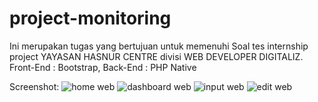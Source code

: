 # project-monitoring
Ini merupakan tugas yang bertujuan untuk memenuhi Soal tes internship project YAYASAN HASNUR CENTRE divisi WEB DEVELOPER DIGITALIZ.
Front-End : Bootstrap, Back-End : PHP Native

Screenshot:
![home web](https://user-images.githubusercontent.com/94153431/179390098-39f91822-ee3c-450f-a8fb-4257432ba34b.png)
![dashboard web](https://user-images.githubusercontent.com/94153431/179390101-a3c5498c-02bb-4015-acd2-3563dd67d368.png)
![input web](https://user-images.githubusercontent.com/94153431/179390105-18ab3e34-ad62-4eee-bb13-c29b6ae662ea.png)
![edit web](https://user-images.githubusercontent.com/94153431/179390108-c0a57b08-d164-4af3-80b1-f0751508b0a3.png)
